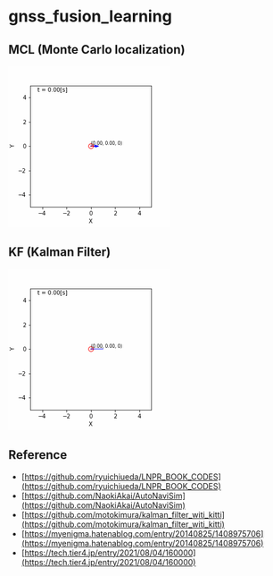 # gnss_fusion_learning

## MCL (Monte Carlo localization)

<img src="./media/mcl_result.gif">

## KF (Kalman Filter)

<img src="./media/kf_result.gif">

## Reference  
+ [https://github.com/ryuichiueda/LNPR_BOOK_CODES](https://github.com/ryuichiueda/LNPR_BOOK_CODES)
+ [https://github.com/NaokiAkai/AutoNaviSim](https://github.com/NaokiAkai/AutoNaviSim)
+ [https://github.com/motokimura/kalman_filter_witi_kitti](https://github.com/motokimura/kalman_filter_witi_kitti)
+ [https://myenigma.hatenablog.com/entry/20140825/1408975706](https://myenigma.hatenablog.com/entry/20140825/1408975706)
+ [https://tech.tier4.jp/entry/2021/08/04/160000](https://tech.tier4.jp/entry/2021/08/04/160000)